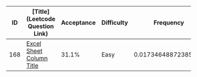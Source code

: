 |ID|[Title](Leetcode Question Link)|Acceptance|Difficulty|Frequency|
|----|-----|----|---|---|
|168|[Excel Sheet Column Title]( https://leetcode.com/problems/excel-sheet-column-title)|31.1%|Easy|0.01734648872385377|
